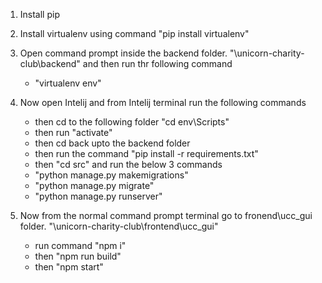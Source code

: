 1. Install pip
2. Install virtualenv using command 
	"pip install virtualenv"
3. Open command prompt inside the backend folder. "\unicorn-charity-club\backend" and then run thr following command
	- "virtualenv env"

4. Now open Intelij and from Intelij terminal run the following commands
	- then cd to the following folder "cd env\Scripts\"
	- then run "activate"
	- then cd back upto the backend folder
	- then run the command "pip install -r requirements.txt"
	- then "cd src" and run the below 3 commands
	- "python manage.py makemigrations"
	- "python manage.py migrate"
	- "python manage.py runserver"

5. Now from the normal command prompt terminal go to fronend\ucc_gui folder. "\unicorn-charity-club\frontend\ucc_gui"
	- run command "npm i"
	- then "npm run build"
	- then "npm start"
